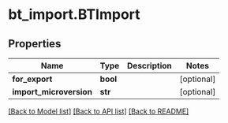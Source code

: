 # bt_import.BTImport

## Properties
Name | Type | Description | Notes
------------ | ------------- | ------------- | -------------
**for_export** | **bool** |  | [optional] 
**import_microversion** | **str** |  | [optional] 

[[Back to Model list]](../README.md#documentation-for-models) [[Back to API list]](../README.md#documentation-for-api-endpoints) [[Back to README]](../README.md)


